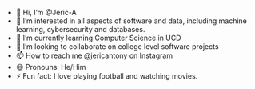 - 👋 Hi, I’m @Jeric-A
- 👀 I’m interested in all aspects of software and data, including machine learning, cybersecurity and databases.
- 🌱 I’m currently learning Computer Science in UCD
- 💞️ I’m looking to collaborate on college level software projects
- 📫 How to reach me @jericantony on Instagram
- 😄 Pronouns: He/Him
- ⚡ Fun fact: I love playing football and watching movies.

<!---
Jeric-A/Jeric-A is a ✨ special ✨ repository because its `README.md` (this file) appears on your GitHub profile.
You can click the Preview link to take a look at your changes.
--->
